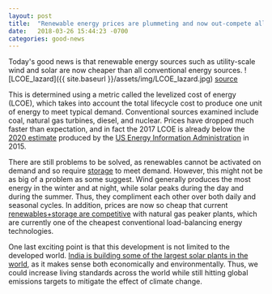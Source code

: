 ```yaml
---
layout: post
title:  "Renewable energy prices are plummeting and now out-compete all conventional sources"
date:   2018-03-26 15:44:23 -0700
categories: good-news
---
```


Today's good news is that renewable energy sources such as utility-scale wind and solar are now cheaper than all conventional energy sources. 
![LCOE_lazard]({{ site.baseurl }}/assets/img/LCOE_lazard.jpg)
[source](https://www.lazard.com/perspective/levelized-cost-of-energy-2017/)

This is determined using a metric called the levelized cost of energy (LCOE), which takes into account the total lifecycle cost to produce one unit of energy to meet typical demand. Conventional sources examined include coal, natural gas turbines, diesel, and nuclear. Prices have dropped much faster than expectation, and in fact the 2017 LCOE is already below the [2020 estimate](https://upload.wikimedia.org/wikipedia/commons/d/df/Projected_LCOE_in_the_U.S._by_2020_%28as_of_2015%29.png) produced by the [US Energy Information Administration](https://www.eia.gov) in 2015.

There are still problems to be solved, as renewables cannot be activated on demand and so require [storage](https://www.lazard.com/perspective/levelized-cost-of-storage-2017/) to meet demand. However, this might not be as big of a problem as some suggest. Wind generally produces the most energy in the winter and at night, while solar peaks during the day and during the summer. Thus, they compliment each other over both daily and seasonal cycles. In addition, prices are now so cheap that current [renewables+storage are competitive](https://cleantechnica.com/2018/03/04/no-huge-energy-storage-breakthrough-needed-renewable-energy/) with natural gas peaker plants, which are currently one of the cheapest conventional load-balancing energy technologies. 

One last exciting point is that this development is not limited to the developed world. [India is building some of the largest solar plants in the world](http://www.latimes.com/world/asia/la-fg-india-solar-20180319-story.html), as it makes sense both economically and environmentally. Thus, we could increase living standards across the world while still hitting global emissions targets to mitigate the effect of climate change.




